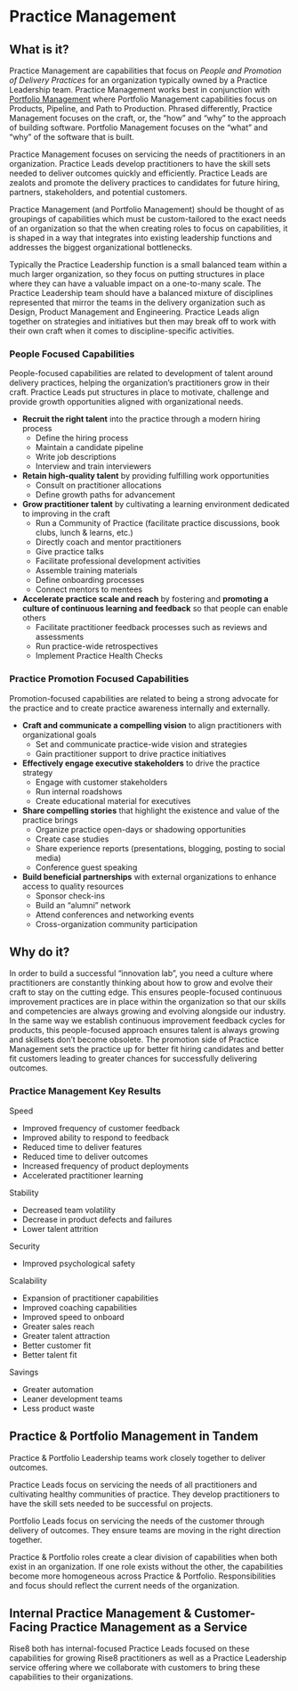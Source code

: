 # Practice Management

## What is it?

Practice Management are capabilities that focus on *People and Promotion of Delivery Practices* for an organization typically owned by a Practice Leadership team. Practice Management works best in conjunction with [Portfolio Management](../portfolio-management) where Portfolio Management capabilities focus on Products, Pipeline, and Path to Production. Phrased differently, Practice Management focuses on the craft, or, the “how” and “why” to the approach of building software. Portfolio Management focuses on the “what” and “why” of the software that is built.

Practice Management focuses on servicing the needs of practitioners in an organization. Practice Leads develop practitioners to have the skill sets needed to deliver outcomes quickly and efficiently. Practice Leads are zealots and promote the delivery practices to candidates for future hiring, partners, stakeholders, and potential customers.

Practice Management (and Portfolio Management) should be thought of as groupings of capabilities which must be custom-tailored to the exact needs of an organization so that the when creating roles to focus on capabilities, it is shaped in a way that integrates into existing leadership functions and addresses the biggest organizational bottlenecks.

Typically the Practice Leadership function is a small balanced team within a much larger organization, so they focus on putting structures in place where they can have a valuable impact on a one-to-many scale. The Practice Leadership team should have a balanced mixture of disciplines represented that mirror the teams in the delivery organization such as Design, Product Management and Engineering. Practice Leads align together on strategies and initiatives but then may break off to work with their own craft when it comes to discipline-specific activities.

### People Focused Capabilities

People-focused capabilities are related to development of talent around delivery practices, helping the organization’s practitioners grow in their craft. Practice Leads put structures in place to motivate, challenge and provide growth opportunities aligned with organizational needs.

* **Recruit the right talent** into the practice through a modern hiring process
    * Define the hiring process
    * Maintain a candidate pipeline
    * Write job descriptions
    * Interview and train interviewers
* **Retain high-quality talent** by providing fulfilling work opportunities
    * Consult on practitioner allocations
    * Define growth paths for advancement
* **Grow practitioner talent** by cultivating a learning environment dedicated to improving in the craft
    * Run a Community of Practice (facilitate practice discussions, book clubs, lunch & learns, etc.)
    * Directly coach and mentor practitioners
    * Give practice talks
    * Facilitate professional development activities
    * Assemble training materials
    * Define onboarding processes
    * Connect mentors to mentees
* **Accelerate practice scale and reach** by fostering and **promoting a culture of continuous learning and feedback** so that people can enable others
    * Facilitate practitioner feedback processes such as reviews and assessments
    * Run practice-wide retrospectives
    * Implement Practice Health Checks

### Practice Promotion Focused Capabilities

Promotion-focused capabilities are related to being a strong advocate for the practice and to create practice awareness internally and externally.

* **Craft and communicate a compelling vision** to align practitioners with organizational goals
    * Set and communicate practice-wide vision and strategies
    * Gain practitioner support to drive practice initiatives
* **Effectively engage executive stakeholders** to drive the practice strategy
    * Engage with customer stakeholders
    * Run internal roadshows
    * Create educational material for executives
* **Share compelling stories** that highlight the existence and value of the practice brings
    * Organize practice open-days or shadowing opportunities
    * Create case studies
    * Share experience reports (presentations, blogging, posting to social media)
    * Conference guest speaking
* **Build beneficial partnerships** with external organizations to enhance access to quality resources
    * Sponsor check-ins
    * Build an “alumni” network
    * Attend conferences and networking events
    * Cross-organization community participation

## Why do it?

In order to build a successful “innovation lab”, you need a culture where practitioners are constantly thinking about how to grow and evolve their craft to stay on the cutting edge. This ensures people-focused continuous improvement practices are in place within the organization so that our skills and competencies are always growing and evolving alongside our industry. In the same way we establish continuous improvement feedback cycles for products, this people-focused approach ensures talent is always growing and skillsets don’t become obsolete. The promotion side of Practice Management sets the practice up for better fit hiring candidates and better fit customers leading to greater chances for successfully delivering outcomes.

### Practice Management Key Results

Speed

* Improved frequency of customer feedback
* Improved ability to respond to feedback
* Reduced time to deliver features
* Reduced time to deliver outcomes
* Increased frequency of product deployments
* Accelerated practitioner learning

Stability

* Decreased team volatility
* Decrease in product defects and failures
* Lower talent attrition

Security

* Improved psychological safety

Scalability

* Expansion of practitioner capabilities
* Improved coaching capabilities
* Improved speed to onboard
* Greater sales reach
* Greater talent attraction
* Better customer fit
* Better talent fit

Savings

* Greater automation
* Leaner development teams
* Less product waste

## Practice & Portfolio Management in Tandem

Practice & Portfolio Leadership teams work closely together to deliver outcomes.

Practice Leads focus on servicing the needs of all practitioners and cultivating healthy communities of practice. They develop practitioners to have the skill sets needed to be successful on projects.

Portfolio Leads focus on servicing the needs of the customer through delivery of outcomes. They ensure teams are moving in the right direction together.

Practice & Portfolio roles create a clear division of capabilities when both exist in an organization. If one role exists without the other, the capabilities become more homogeneous across Practice & Portfolio. Responsibilities and focus should reflect the current needs of the organization.

## Internal Practice Management & Customer-Facing Practice Management as a Service

Rise8 both has internal-focused Practice Leads focused on these capabilities for growing Rise8 practitioners as well as a Practice Leadership service offering where we collaborate with customers to bring these capabilities to their organizations. 